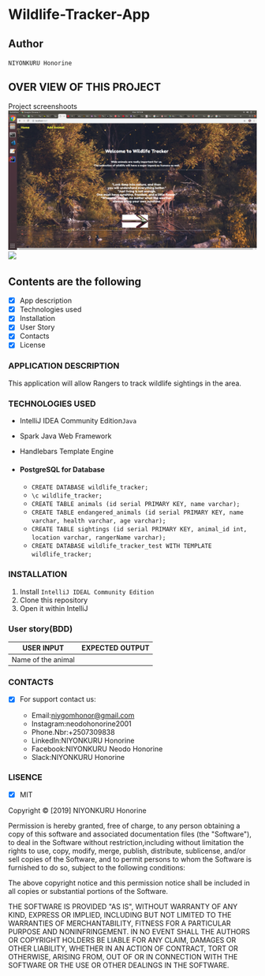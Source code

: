 # Wildlife-Tracker-App

## Author 

`NIYONKURU Honorine`

## OVER VIEW OF THIS PROJECT
Project screenshoots
<img src="Pictures/wild_tracker_homepage.png">
<img src="Pictures/database_result.png">
## Contents are the following
  - [x] App description
  - [x]  Technologies used
  - [x]  Installation
  - [x] User Story
  - [x]  Contacts
  - [x]  License

### APPLICATION DESCRIPTION

This application will allow Rangers to track wildlife sightings in the area.


 ### TECHNOLOGIES USED
 
 
 + IntelliJ IDEA Community Edition`Java`
 + Spark Java Web Framework
 + Handlebars Template Engine
 +  #### PostgreSQL for Database
    
      +  `CREATE DATABASE wildlife_tracker;`
     + `\c wildlife_tracker;`
      + `CREATE TABLE animals (id serial PRIMARY KEY, name varchar);`
      + `CREATE TABLE endangered_animals (id serial PRIMARY KEY, name varchar, health varchar, age varchar);`
    + `CREATE TABLE sightings (id serial PRIMARY KEY, animal_id int, location varchar, rangerName varchar);`
    + `CREATE DATABASE wildlife_tracker_test WITH TEMPLATE wildlife_tracker;`
  ### INSTALLATION
 
 1. Install  `IntelliJ IDEAL Community Edition`
 2. Clone this repository
 3. Open it within IntelliJ
 
 
 ###  User story(BDD)
 
|USER INPUT     |  EXPECTED OUTPUT|
|---------------|-----------------|
|Name of the animal
   
  ### CONTACTS
  
  
- [X]  For support contact us:

     +  Email:niygomhonor@gmail.com
     +  Instagram:neodohonorine2001
     +  Phone.Nbr:+2507309838
     +  LinkedIn:NIYONKURU Honorine
     +  Facebook:NIYONKURU Neodo Honorine
     +  Slack:NIYONKURU Honorine

     
### LISENCE
- [x] MIT

Copyright &copy; [2019] NIYONKURU Honorine

Permission is hereby granted, free of charge, to any person obtaining a copy of this software and associated documentation files (the "Software"),
 to deal in the Software without restriction,including without limitation the rights to use, 
 copy, modify, merge, publish, distribute, sublicense, and/or sell copies of the Software, and to permit persons to whom the Software is furnished to do so,
  subject to the following conditions:

The above copyright notice and this permission notice shall be included in all copies or substantial portions of the Software.

THE SOFTWARE IS PROVIDED "AS IS", WITHOUT WARRANTY OF ANY KIND, EXPRESS OR IMPLIED, INCLUDING BUT NOT LIMITED TO THE WARRANTIES OF MERCHANTABILITY, 
FITNESS FOR A PARTICULAR PURPOSE AND NONINFRINGEMENT. IN NO EVENT SHALL THE AUTHORS OR COPYRIGHT HOLDERS BE LIABLE FOR ANY CLAIM, DAMAGES OR OTHER LIABILITY,
 WHETHER IN AN ACTION OF CONTRACT, TORT OR OTHERWISE, ARISING FROM, OUT OF OR IN CONNECTION WITH THE SOFTWARE OR THE USE OR OTHER DEALINGS IN THE SOFTWARE.

